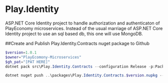 # Play.Identity

ASP.NET Core Identity project to handle authorization and authenticaton of PlayEconomy microservices. Instead of the usual marriage of 
ASP.NET Core Identity project to use an sql based db, this one will use MongoDB.

##Create and Publish Play.Identity.Contracts nuget package to Github
```powershell
$version=1.0.1
$owner="PlayEcomony-Microservices"
$gh_pat="[PAT HERE]"
dotnet pack src\Play.Identity.Contracts --configuration Release -p:PackageVersion=$version -p:RepositoryUrl=https://github.com/$owner/Play.Identity -o ..\packages

dotnet nuget push ..\packages\Play.Identity.Contracts.$version.nupkg --api-key $gh_pat --source "github"
```
